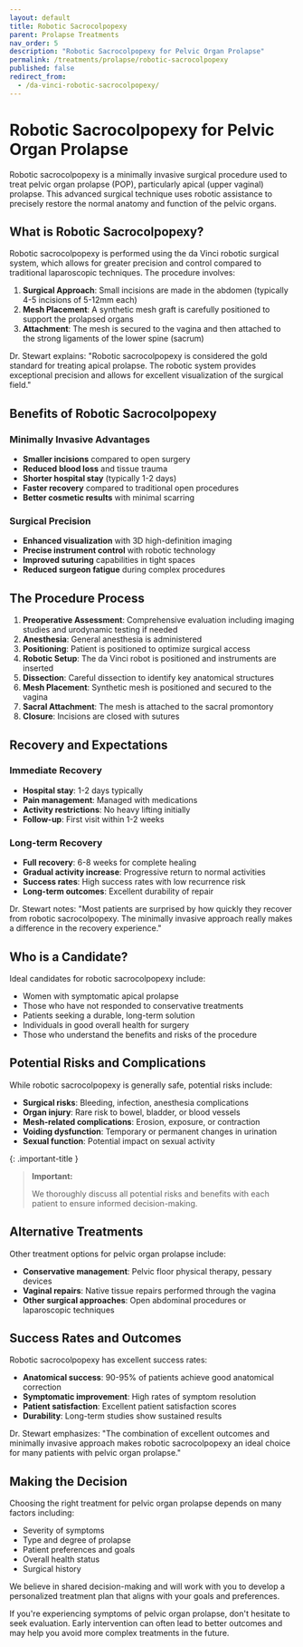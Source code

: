 ```yaml
---
layout: default
title: Robotic Sacrocolpopexy
parent: Prolapse Treatments
nav_order: 5
description: "Robotic Sacrocolpopexy for Pelvic Organ Prolapse"
permalink: /treatments/prolapse/robotic-sacrocolpopexy
published: false
redirect_from:
  - /da-vinci-robotic-sacrocolpopexy/
---
```


# Robotic Sacrocolpopexy for Pelvic Organ Prolapse

Robotic sacrocolpopexy is a minimally invasive surgical procedure used to treat pelvic organ prolapse (POP), particularly apical (upper vaginal) prolapse. This advanced surgical technique uses robotic assistance to precisely restore the normal anatomy and function of the pelvic organs.

## What is Robotic Sacrocolpopexy?

Robotic sacrocolpopexy is performed using the da Vinci robotic surgical system, which allows for greater precision and control compared to traditional laparoscopic techniques. The procedure involves:

1. **Surgical Approach**: Small incisions are made in the abdomen (typically 4-5 incisions of 5-12mm each)
2. **Mesh Placement**: A synthetic mesh graft is carefully positioned to support the prolapsed organs
3. **Attachment**: The mesh is secured to the vagina and then attached to the strong ligaments of the lower spine (sacrum)

Dr. Stewart explains: "Robotic sacrocolpopexy is considered the gold standard for treating apical prolapse. The robotic system provides exceptional precision and allows for excellent visualization of the surgical field."

## Benefits of Robotic Sacrocolpopexy

### Minimally Invasive Advantages
- **Smaller incisions** compared to open surgery
- **Reduced blood loss** and tissue trauma
- **Shorter hospital stay** (typically 1-2 days)
- **Faster recovery** compared to traditional open procedures
- **Better cosmetic results** with minimal scarring

### Surgical Precision
- **Enhanced visualization** with 3D high-definition imaging
- **Precise instrument control** with robotic technology
- **Improved suturing** capabilities in tight spaces
- **Reduced surgeon fatigue** during complex procedures

## The Procedure Process

1. **Preoperative Assessment**: Comprehensive evaluation including imaging studies and urodynamic testing if needed
2. **Anesthesia**: General anesthesia is administered
3. **Positioning**: Patient is positioned to optimize surgical access
4. **Robotic Setup**: The da Vinci robot is positioned and instruments are inserted
5. **Dissection**: Careful dissection to identify key anatomical structures
6. **Mesh Placement**: Synthetic mesh is positioned and secured to the vagina
7. **Sacral Attachment**: The mesh is attached to the sacral promontory
8. **Closure**: Incisions are closed with sutures

## Recovery and Expectations

### Immediate Recovery
- **Hospital stay**: 1-2 days typically
- **Pain management**: Managed with medications
- **Activity restrictions**: No heavy lifting initially
- **Follow-up**: First visit within 1-2 weeks

### Long-term Recovery
- **Full recovery**: 6-8 weeks for complete healing
- **Gradual activity increase**: Progressive return to normal activities
- **Success rates**: High success rates with low recurrence risk
- **Long-term outcomes**: Excellent durability of repair

Dr. Stewart notes: "Most patients are surprised by how quickly they recover from robotic sacrocolpopexy. The minimally invasive approach really makes a difference in the recovery experience."

## Who is a Candidate?

Ideal candidates for robotic sacrocolpopexy include:

- Women with symptomatic apical prolapse
- Those who have not responded to conservative treatments
- Patients seeking a durable, long-term solution
- Individuals in good overall health for surgery
- Those who understand the benefits and risks of the procedure

## Potential Risks and Complications

While robotic sacrocolpopexy is generally safe, potential risks include:

- **Surgical risks**: Bleeding, infection, anesthesia complications
- **Organ injury**: Rare risk to bowel, bladder, or blood vessels
- **Mesh-related complications**: Erosion, exposure, or contraction
- **Voiding dysfunction**: Temporary or permanent changes in urination
- **Sexual function**: Potential impact on sexual activity

{: .important-title }
> **Important:** 
> 
> We thoroughly discuss all potential risks and benefits with each patient to ensure informed decision-making.

## Alternative Treatments

Other treatment options for pelvic organ prolapse include:

- **Conservative management**: Pelvic floor physical therapy, pessary devices
- **Vaginal repairs**: Native tissue repairs performed through the vagina
- **Other surgical approaches**: Open abdominal procedures or laparoscopic techniques

## Success Rates and Outcomes

Robotic sacrocolpopexy has excellent success rates:

- **Anatomical success**: 90-95% of patients achieve good anatomical correction
- **Symptomatic improvement**: High rates of symptom resolution
- **Patient satisfaction**: Excellent patient satisfaction scores
- **Durability**: Long-term studies show sustained results

Dr. Stewart emphasizes: "The combination of excellent outcomes and minimally invasive approach makes robotic sacrocolpopexy an ideal choice for many patients with pelvic organ prolapse."

## Making the Decision

Choosing the right treatment for pelvic organ prolapse depends on many factors including:

- Severity of symptoms
- Type and degree of prolapse
- Patient preferences and goals
- Overall health status
- Surgical history

We believe in shared decision-making and will work with you to develop a personalized treatment plan that aligns with your goals and preferences.

If you're experiencing symptoms of pelvic organ prolapse, don't hesitate to seek evaluation. Early intervention can often lead to better outcomes and may help you avoid more complex treatments in the future.